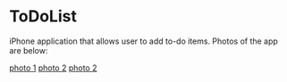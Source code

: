 ToDoList
========

iPhone application that allows user to add to-do items. Photos of the app are below:

[photo 1](https://cloud.githubusercontent.com/assets/5861750/4969744/852cf3c8-686b-11e4-8b07-c433ff4b34d2.png)
[photo 2](https://cloud.githubusercontent.com/assets/5861750/4969748/8b0d6d54-686b-11e4-83e8-e0f6a54225ca.PNG)
[photo 2](https://cloud.githubusercontent.com/assets/5861750/4969747/88c81a80-686b-11e4-9d42-a89a60b0bb47.PNG)
